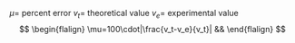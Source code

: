 $\mu=$ percent error
$v_t=$ theoretical value
$v_e=$ experimental value
$$
\begin{flalign}
\mu=100\cdot|\frac{v_t-v_e}{v_t}| &&
\end{flalign}
$$